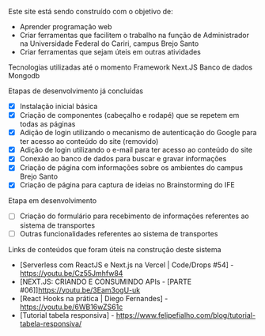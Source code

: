 Este site está sendo construído com o objetivo de:

- Aprender programação web
- Criar ferramentas que facilitem o trabalho na função de Administrador na Universidade Federal do Cariri, campus Brejo Santo
- Criar ferramentas que sejam úteis em outras atividades

Tecnologias utilizadas até o momento
Framework Next.JS
Banco de dados Mongodb

Etapas de desenvolvimento já concluídas

- [x] Instalação inicial básica
- [x] Criação de componentes (cabeçalho e rodapé) que se repetem em todas as páginas
- [x] Adição de login utilizando o mecanismo de autenticação do Google para ter acesso ao conteúdo do site (removido)
- [x] Adição de login utilizando o e-mail para ter acesso ao conteúdo do site
- [x] Conexão ao banco de dados para buscar e gravar informações
- [x] Criação de página com informações sobre os ambientes do campus Brejo Santo
- [x] Criação de página para captura de ideias no Brainstorming do IFE

Etapa em desenvolvimento

- [ ] Criação do formulário para recebimento de informações referentes ao sistema de transportes
- [ ] Outras funcionalidades referentes ao sistema de transportes

Links de conteúdos que foram úteis na construção deste sistema

- [Serverless com ReactJS e Next.js na Vercel | Code/Drops #54] - https://youtu.be/Cz55Jmhfw84
- [NEXT.JS: CRIANDO E CONSUMINDO APIs - [PARTE #06]]https://youtu.be/3Eam3ogU-uk
- [React Hooks na prática | Diego Fernandes] - https://youtu.be/6WB16wZS61c
- [Tutorial tabela responsiva] - https://www.felipefialho.com/blog/tutorial-tabela-responsiva/
